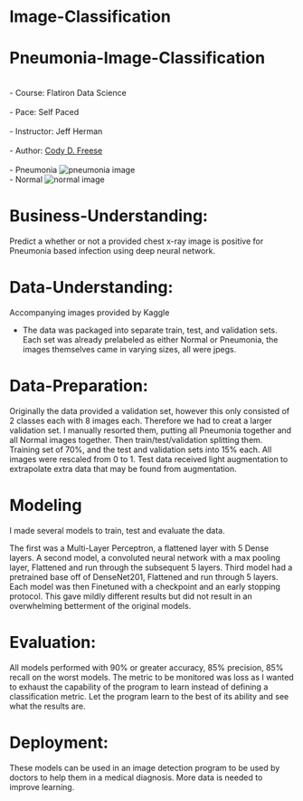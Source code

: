 # Image-Classification

# Pneumonia-Image-Classification
<br>- Course: Flatiron Data Science </br>
<br>- Pace: Self Paced </br>
<br>- Instructor: Jeff Herman </br>
<br>- Author: [Cody D. Freese](mailto:c_freese@ymail.com) </br>
<br>- Pneumonia
![pneumonia image](https://user-images.githubusercontent.com/63601020/128221821-f2c65ec1-8c6a-4313-9ee0-cbd1125d2b0c.jpeg)
<br>- Normal
![normal image](https://user-images.githubusercontent.com/63601020/128221843-09ddf683-4c58-4eb3-b11a-191e5ee40a93.jpeg)



# Business-Understanding:
Predict a whether or not a provided chest x-ray image is positive for Pneumonia based infection using deep neural network.

# Data-Understanding:
Accompanying images provided by Kaggle
- The data was packaged into separate train, test, and validation sets. Each set was already prelabeled as either Normal or Pneumonia, the images themselves came in varying sizes, all were jpegs.

# Data-Preparation:
Originally the data provided a validation set, however this only consisted of 2 classes each with 8 images each. Therefore we had to creat a larger validation set. I manually resorted them, putting all Pneumonia together and all Normal images together. Then train/test/validation splitting them. Training set of 70%, and the test and validation sets into 15% each. All images were rescaled from 0 to 1. Test data received light augmentation to extrapolate extra data that may be found from augmentation.

# Modeling
I made several models to train, test and evaluate the data. 

The first was a Multi-Layer Perceptron, a flattened layer with 5 Dense layers. 
A second model, a convoluted neural network with a max pooling layer, Flattened and run through the subsequent 5 layers.
Third model had a pretrained base off of DenseNet201, Flattened and run through 5 layers.
Each model was then Finetuned with a checkpoint and an early stopping protocol. This gave mildly different results but did not result in an overwhelming betterment of the original models.

# Evaluation:
All models performed with 90% or greater accuracy, 85% precision, 85% recall on the worst models. The metric to be monitored was loss as I wanted to exhaust the capability of the program to learn instead of defining a classification metric. Let the program learn to the best of its ability and see what the results are.

# Deployment:
These models can be used in an image detection program to be used by doctors to help them in a medical diagnosis. More data is needed to improve learning. 
